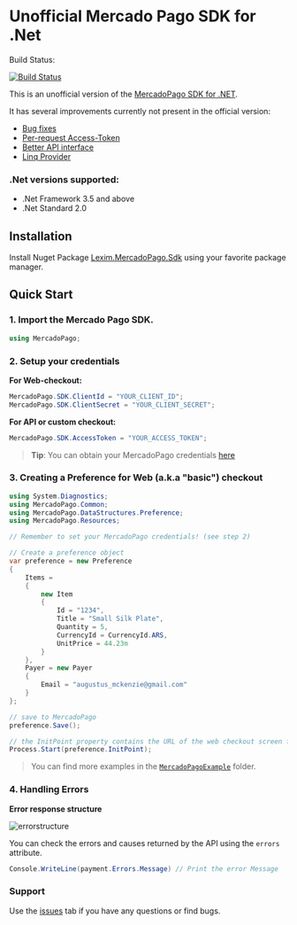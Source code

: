 
# Unofficial Mercado Pago SDK for .Net

Build Status: 

[![Build Status](https://www.myget.org/BuildSource/Badge/lexim-public?identifier=dd150ea6-14cf-4fc5-ba55-ede6cbf073af)](https://www.myget.org/BuildSource/Badge/lexim-public?identifier=dd150ea6-14cf-4fc5-ba55-ede6cbf073af)


This is an unofficial version of the [MercadoPago SDK for .NET](https://github.com/mercadopago/dx-dotnet).

It has several improvements currently not present in the official version:

  - [Bug fixes](https://github.com/LeximSoluciones/Lexim-MercadoPago-Sdk/blob/master/changelog.md#bug-fixes)
  - [Per-request Access-Token](https://github.com/LeximSoluciones/Lexim-MercadoPago-Sdk/blob/master/changelog.md#new-feature-per-request-access-token)
  - [Better API interface](https://github.com/LeximSoluciones/Lexim-MercadoPago-Sdk/blob/master/changelog.md#better-api-interface)
  - [Linq Provider](https://github.com/LeximSoluciones/Lexim-MercadoPago-Sdk/blob/master/Docs/Linq.md)

### .Net versions supported:
  
  - .Net Framework 3.5 and above
  - .Net Standard 2.0

## Installation 

Install Nuget Package [Lexim.MercadoPago.Sdk](https://www.nuget.org/packages/Lexim.MercadoPago.Sdk/) using your favorite package manager.

## Quick Start

### 1. Import the Mercado Pago SDK.
```csharp
using MercadoPago;
```
### 2. Setup your credentials

**For Web-checkout:**
```csharp
MercadoPago.SDK.ClientId = "YOUR_CLIENT_ID";
MercadoPago.SDK.ClientSecret = "YOUR_CLIENT_SECRET";
```
**For API or custom checkout:**
```csharp
MercadoPago.SDK.AccessToken = "YOUR_ACCESS_TOKEN";
```

> **Tip**: You can obtain your MercadoPago credentials [here](https://www.mercadopago.com/mla/account/credentials?type=basic)

### 3. Creating a Preference for Web (a.k.a "basic") checkout
    
```csharp
using System.Diagnostics;
using MercadoPago.Common;
using MercadoPago.DataStructures.Preference;
using MercadoPago.Resources;

// Remember to set your MercadoPago credentials! (see step 2)

// Create a preference object
var preference = new Preference
{
    Items =
    {
        new Item
        {
            Id = "1234",
            Title = "Small Silk Plate",
            Quantity = 5,
            CurrencyId = CurrencyId.ARS,
            UnitPrice = 44.23m
        }
    },
    Payer = new Payer
    {
        Email = "augustus_mckenzie@gmail.com"
    }
};

// save to MercadoPago
preference.Save();

// the InitPoint property contains the URL of the web checkout screen for this preference
Process.Start(preference.InitPoint);
```

> You can find more examples in the [`MercadoPagoExample`](MercadoPagoExample) folder.

### 4. Handling Errors

**Error response structure**

![errorstructure](https://user-images.githubusercontent.com/864790/40929584-9cc4c96e-67fb-11e8-80a4-8d797953233a.png)

You can check the errors and causes returned by the API using the `errors` attribute.

```csharp
Console.WriteLine(payment.Errors.Message) // Print the error Message 
```

### Support 

Use the [issues](https://github.com/LeximSoluciones/dx-dotnet/issues) tab if you have any questions or find bugs.
